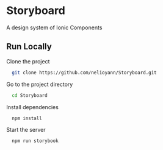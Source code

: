 # Storyboard

A design system of Ionic Components

## Run Locally

Clone the project

```bash
  git clone https://github.com/nelioyann/Storyboard.git
```

Go to the project directory

```bash
  cd Storyboard
```

Install dependencies

```bash
  npm install
```

Start the server

```bash
  npm run storybook
```

